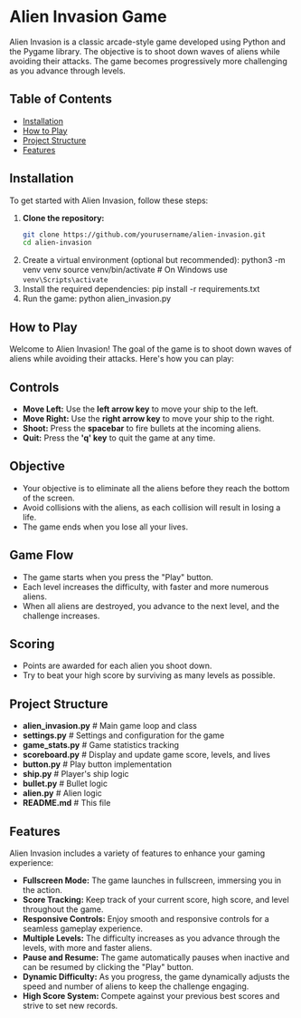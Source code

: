 # Alien Invasion Game

Alien Invasion is a classic arcade-style game developed using Python and the Pygame library. The objective is to shoot down waves of aliens while avoiding their attacks. The game becomes progressively more challenging as you advance through levels.

## Table of Contents

- [Installation](#installation)
- [How to Play](#how-to-play)
- [Project Structure](#project-structure)
- [Features](#features)


## Installation

To get started with Alien Invasion, follow these steps:

1. **Clone the repository:**
   ```bash
   git clone https://github.com/yourusername/alien-invasion.git
   cd alien-invasion
2. Create a virtual environment (optional but recommended):
    python3 -m venv venv
    source venv/bin/activate  # On Windows use `venv\Scripts\activate`
3. Install the required dependencies:
    pip install -r requirements.txt
4. Run the game:
    python alien_invasion.py

## How to Play

Welcome to Alien Invasion! The goal of the game is to shoot down waves of aliens while avoiding their attacks. Here's how you can play:

## Controls

- **Move Left:** Use the **left arrow key** to move your ship to the left.
- **Move Right:** Use the **right arrow key** to move your ship to the right.
- **Shoot:** Press the **spacebar** to fire bullets at the incoming aliens.
- **Quit:** Press the **'q' key** to quit the game at any time.

## Objective

- Your objective is to eliminate all the aliens before they reach the bottom of the screen.
- Avoid collisions with the aliens, as each collision will result in losing a life.
- The game ends when you lose all your lives.

## Game Flow

- The game starts when you press the "Play" button.
- Each level increases the difficulty, with faster and more numerous aliens.
- When all aliens are destroyed, you advance to the next level, and the challenge increases.

## Scoring

- Points are awarded for each alien you shoot down.
- Try to beat your high score by surviving as many levels as possible.

## Project Structure


- **alien_invasion.py**          # Main game loop and class
- **settings.py**                # Settings and configuration for the game
- **game_stats.py**              # Game statistics tracking
- **scoreboard.py**              # Display and update game score, levels, and lives
- **button.py**                  # Play button implementation
- **ship.py**                    # Player's ship logic
- **bullet.py**                  # Bullet logic
- **alien.py**                   # Alien logic
- **README.md**                  # This file

## Features
Alien Invasion includes a variety of features to enhance your gaming experience:

- **Fullscreen Mode:** The game launches in fullscreen, immersing you in the action.
- **Score Tracking:** Keep track of your current score, high score, and level throughout the game.
- **Responsive Controls:** Enjoy smooth and responsive controls for a seamless gameplay experience.
- **Multiple Levels:** The difficulty increases as you advance through the levels, with more and faster aliens.
- **Pause and Resume:** The game automatically pauses when inactive and can be resumed by clicking the "Play" button.
- **Dynamic Difficulty:** As you progress, the game dynamically adjusts the speed and number of aliens to keep the challenge engaging.
- **High Score System:** Compete against your previous best scores and strive to set new records.
